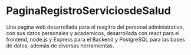 # PaginaRegistroServiciosdeSalud
Una pagina web desarrollada para el resgitro del personal administrativo, con sus datos personales y academicos, desarrollada con react para el frontend, node.js y Express para el Backend y PostgreSQL para las bases de datos, además de diversas herramientas.
